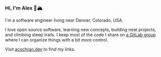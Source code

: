 ### Hi, I'm Alex 🏴󠁵󠁳󠁣󠁯󠁿🏔️

I'm a software engineer living near Denver, Colorado, USA.

I love open source software, learning new concepts, building neat projects, and climbing steep trails. I keep most of the code I share on
[a GitLab group](https://gitlab.com/alexlab-cloud) where I can organize things with a bit more control.

Visit [acochran.dev](https://acochran.dev) to find my links.
